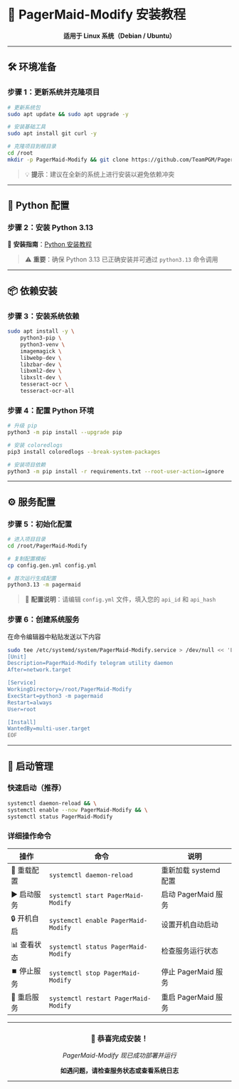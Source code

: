 # 🚀 PagerMaid-Modify 安装教程

<div align="center">

**适用于 Linux 系统（Debian / Ubuntu）**

---

</div>

## 🛠️ 环境准备

### 步骤 1：更新系统并克隆项目

```bash
# 更新系统包
sudo apt update && sudo apt upgrade -y

# 安装基础工具
sudo apt install git curl -y

# 克隆项目到根目录
cd /root
mkdir -p PagerMaid-Modify && git clone https://github.com/TeamPGM/PagerMaid-Modify.git PagerMaid-Modify
```

> 💡 **提示**：建议在全新的系统上进行安装以避免依赖冲突

---

## 🐍 Python 配置

### 步骤 2：安装 Python 3.13


📖 **安装指南**：[Python 安装教程](https://github.com/EAlyce/conf/blob/main/Linux/Python_install.md)

> ⚠️ **重要**：确保 Python 3.13 已正确安装并可通过 `python3.13` 命令调用

---

## 📦 依赖安装

### 步骤 3：安装系统依赖

```bash
sudo apt install -y \
    python3-pip \
    python3-venv \
    imagemagick \
    libwebp-dev \
    libzbar-dev \
    libxml2-dev \
    libxslt-dev \
    tesseract-ocr \
    tesseract-ocr-all
```

### 步骤 4：配置 Python 环境

```bash
# 升级 pip
python3 -m pip install --upgrade pip

# 安装 coloredlogs
pip3 install coloredlogs --break-system-packages

# 安装项目依赖
python3 -m pip install -r requirements.txt --root-user-action=ignore
```

---

## ⚙️ 服务配置

### 步骤 5：初始化配置

```bash
# 进入项目目录
cd /root/PagerMaid-Modify

# 复制配置模板
cp config.gen.yml config.yml

# 首次运行生成配置
python3.13 -m pagermaid
```

> 📝 **配置说明**：请编辑 `config.yml` 文件，填入您的 `api_id` 和 `api_hash`

### 步骤 6：创建系统服务
在命令编辑器中粘贴发送以下内容
```bash
sudo tee /etc/systemd/system/PagerMaid-Modify.service > /dev/null << 'EOF'
[Unit]
Description=PagerMaid-Modify telegram utility daemon
After=network.target

[Service]
WorkingDirectory=/root/PagerMaid-Modify
ExecStart=python3 -m pagermaid
Restart=always
User=root

[Install]
WantedBy=multi-user.target
EOF
```

---

## 🎯 启动管理

### 快速启动（推荐）

```bash
systemctl daemon-reload && \
systemctl enable --now PagerMaid-Modify && \
systemctl status PagerMaid-Modify
```

### 详细操作命令

| 操作 | 命令 | 说明 |
|------|------|------|
| 🔄 重载配置 | `systemctl daemon-reload` | 重新加载 systemd 配置 |
| ▶️ 启动服务 | `systemctl start PagerMaid-Modify` | 启动 PagerMaid 服务 |
| 🔒 开机自启 | `systemctl enable PagerMaid-Modify` | 设置开机自动启动 |
| 📊 查看状态 | `systemctl status PagerMaid-Modify` | 检查服务运行状态 |
| ⏹️ 停止服务 | `systemctl stop PagerMaid-Modify` | 停止 PagerMaid 服务 |
| 🔄 重启服务 | `systemctl restart PagerMaid-Modify` | 重启 PagerMaid 服务 |

---

<div align="center">

### 🎉 恭喜完成安装！

*PagerMaid-Modify 现已成功部署并运行*

**如遇问题，请检查服务状态或查看系统日志**

---

</div>
